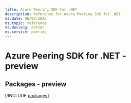 ```yaml
---
title: Azure Peering SDK for .NET
description: Reference for Azure Peering SDK for .NET
ms.date: 06/03/2025
ms.topic: reference
ms.devlang: dotnet
ms.service: peering
---
```

# Azure Peering SDK for .NET - preview
## Packages - preview
[!INCLUDE [packages](peering-index.md)]